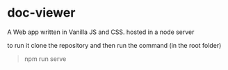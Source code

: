 # doc-viewer

A Web app written in Vanilla JS and CSS. hosted in a node server 

to run it clone the repository and then run the command (in the root folder)

> npm run serve 

